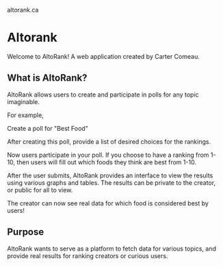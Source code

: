 altorank.ca
# Altorank

Welcome to AltoRank! A web application created by Carter Comeau.

## What is AltoRank?

AltoRank allows users to create and participate in polls for any topic imaginable. 

For example,

Create a poll for "Best Food"

After creating this poll, provide a list of desired choices for the rankings.

Now users participate in your poll. 
If you choose to have a ranking from 1-10, then users will fill out which foods they think are best from 1-10. 

After the user submits, AltoRank provides an interface to view the results using various graphs and tables. 
The results can be private to the creator, or public for all to view. 

The creator can now see real data for which food is considered best by users!

## Purpose

AltoRank wants to serve as a platform to fetch data for various topics, and provide real results for ranking creators or curious users.
